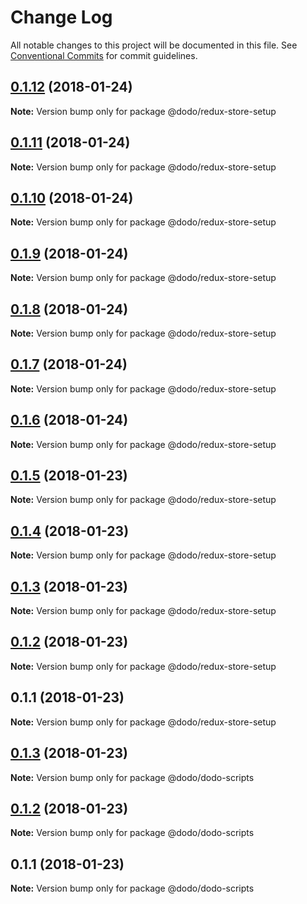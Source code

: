 # Change Log

All notable changes to this project will be documented in this file.
See [Conventional Commits](https://conventionalcommits.org) for commit guidelines.

<a name="0.1.12"></a>
## [0.1.12](/compare/@dodo/redux-store-setup@0.1.11...@dodo/redux-store-setup@0.1.12) (2018-01-24)




**Note:** Version bump only for package @dodo/redux-store-setup

<a name="0.1.11"></a>
## [0.1.11](/compare/@dodo/redux-store-setup@0.1.10...@dodo/redux-store-setup@0.1.11) (2018-01-24)




**Note:** Version bump only for package @dodo/redux-store-setup

<a name="0.1.10"></a>
## [0.1.10](/compare/@dodo/redux-store-setup@0.1.9...@dodo/redux-store-setup@0.1.10) (2018-01-24)




**Note:** Version bump only for package @dodo/redux-store-setup

<a name="0.1.9"></a>
## [0.1.9](/compare/@dodo/redux-store-setup@0.1.8...@dodo/redux-store-setup@0.1.9) (2018-01-24)




**Note:** Version bump only for package @dodo/redux-store-setup

<a name="0.1.8"></a>
## [0.1.8](/compare/@dodo/redux-store-setup@0.1.7...@dodo/redux-store-setup@0.1.8) (2018-01-24)




**Note:** Version bump only for package @dodo/redux-store-setup

<a name="0.1.7"></a>
## [0.1.7](/compare/@dodo/redux-store-setup@0.1.6...@dodo/redux-store-setup@0.1.7) (2018-01-24)




**Note:** Version bump only for package @dodo/redux-store-setup

<a name="0.1.6"></a>
## [0.1.6](/compare/@dodo/redux-store-setup@0.1.5...@dodo/redux-store-setup@0.1.6) (2018-01-24)




**Note:** Version bump only for package @dodo/redux-store-setup

<a name="0.1.5"></a>
## [0.1.5](/compare/@dodo/redux-store-setup@0.1.4...@dodo/redux-store-setup@0.1.5) (2018-01-23)




**Note:** Version bump only for package @dodo/redux-store-setup

<a name="0.1.4"></a>
## [0.1.4](/compare/@dodo/redux-store-setup@0.1.3...@dodo/redux-store-setup@0.1.4) (2018-01-23)




**Note:** Version bump only for package @dodo/redux-store-setup

<a name="0.1.3"></a>
## [0.1.3](/compare/@dodo/redux-store-setup@0.1.2...@dodo/redux-store-setup@0.1.3) (2018-01-23)




**Note:** Version bump only for package @dodo/redux-store-setup

<a name="0.1.2"></a>
## [0.1.2](/compare/@dodo/redux-store-setup@0.1.1...@dodo/redux-store-setup@0.1.2) (2018-01-23)




**Note:** Version bump only for package @dodo/redux-store-setup

<a name="0.1.1"></a>
## 0.1.1 (2018-01-23)




**Note:** Version bump only for package @dodo/redux-store-setup

<a name="0.1.3"></a>
## [0.1.3](/compare/@dodo/dodo-scripts@0.1.2...@dodo/dodo-scripts@0.1.3) (2018-01-23)




**Note:** Version bump only for package @dodo/dodo-scripts

<a name="0.1.2"></a>
## [0.1.2](/compare/@dodo/dodo-scripts@0.1.1...@dodo/dodo-scripts@0.1.2) (2018-01-23)




**Note:** Version bump only for package @dodo/dodo-scripts

<a name="0.1.1"></a>
## 0.1.1 (2018-01-23)




**Note:** Version bump only for package @dodo/dodo-scripts
